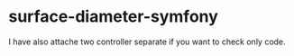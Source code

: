 # surface-diameter-symfony
I have also attache two controller separate if you want to check only code.
